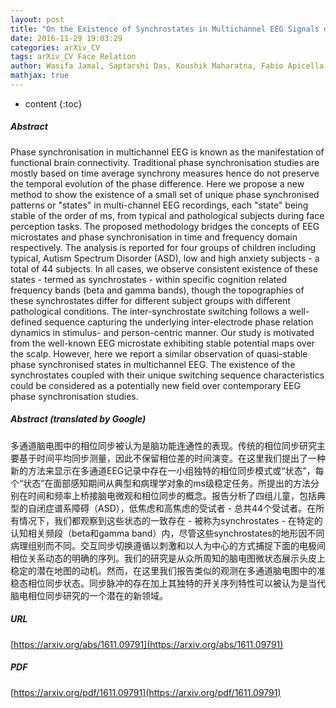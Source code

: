 ```yaml
---
layout: post
title: "On the Existence of Synchrostates in Multichannel EEG Signals during Face-perception Tasks"
date: 2016-11-29 19:03:29
categories: arXiv_CV
tags: arXiv_CV Face Relation
author: Wasifa Jamal, Saptarshi Das, Koushik Maharatna, Fabio Apicella, Georgia Chronaki, Federico Sicca, David Cohen, Filippo Muratori
mathjax: true
---
```


* content
{:toc}

##### Abstract
Phase synchronisation in multichannel EEG is known as the manifestation of functional brain connectivity. Traditional phase synchronisation studies are mostly based on time average synchrony measures hence do not preserve the temporal evolution of the phase difference. Here we propose a new method to show the existence of a small set of unique phase synchronised patterns or "states" in multi-channel EEG recordings, each "state" being stable of the order of ms, from typical and pathological subjects during face perception tasks. The proposed methodology bridges the concepts of EEG microstates and phase synchronisation in time and frequency domain respectively. The analysis is reported for four groups of children including typical, Autism Spectrum Disorder (ASD), low and high anxiety subjects - a total of 44 subjects. In all cases, we observe consistent existence of these states - termed as synchrostates - within specific cognition related frequency bands (beta and gamma bands), though the topographies of these synchrostates differ for different subject groups with different pathological conditions. The inter-synchrostate switching follows a well-defined sequence capturing the underlying inter-electrode phase relation dynamics in stimulus- and person-centric manner. Our study is motivated from the well-known EEG microstate exhibiting stable potential maps over the scalp. However, here we report a similar observation of quasi-stable phase synchronised states in multichannel EEG. The existence of the synchrostates coupled with their unique switching sequence characteristics could be considered as a potentially new field over contemporary EEG phase synchronisation studies.

##### Abstract (translated by Google)
多通道脑电图中的相位同步被认为是脑功能连通性的表现。传统的相位同步研究主要基于时间平均同步测量，因此不保留相位差的时间演变。在这里我们提出了一种新的方法来显示在多通道EEG记录中存在一小组独特的相位同步模式或“状态”，每个“状态”在面部感知期间从典型和病理学对象的ms级稳定任务。所提出的方法分别在时间和频率上桥接脑电微观和相位同步的概念。报告分析了四组儿童，包括典型的自闭症谱系障碍（ASD），低焦虑和高焦虑的受试者 - 总共44个受试者。在所有情况下，我们都观察到这些状态的一致存在 - 被称为synchrostates  - 在特定的认知相关频段（beta和gamma band）内，尽管这些synchrostates的地形因不同病理组别而不同。交互同步切换遵循以刺激和以人为中心的方式捕捉下面的电极间相位关系动态的明确的序列。我们的研究是从众所周知的脑电图微状态展示头皮上稳定的潜在地图的动机。然而，在这里我们报告类似的观测在多通道脑电图中的准稳态相位同步状态。同步脉冲的存在加上其独特的开关序列特性可以被认为是当代脑电相位同步研究的一个潜在的新领域。

##### URL
[https://arxiv.org/abs/1611.09791](https://arxiv.org/abs/1611.09791)

##### PDF
[https://arxiv.org/pdf/1611.09791](https://arxiv.org/pdf/1611.09791)

